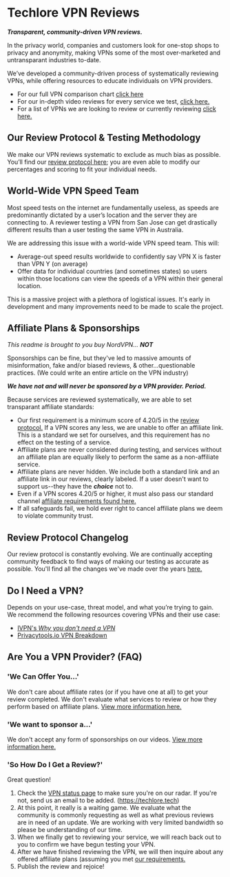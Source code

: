 # Techlore VPN Reviews
***Transparent, community-driven VPN reviews.***

In the privacy world, companies and customers look for one-stop shops to privacy and anonymity, making VPNs some of the most over-marketed and untransparant industries to-date.

We’ve developed a community-driven process of systematically reviewing VPNs, while offering resources to educate individuals on VPN providers.

- For our full VPN comparison chart [click here](https://github.com/techlore-official/VPN-reviews/blob/master/VPNchart.csv)
- For our in-depth video reviews for every service we test, [click here.](https://www.youtube.com/playlist?list=PL3KeV6Ui_4CYTOvbZrElePOSJZAUlx2Yr)
- For a list of VPNs we are looking to review or currently reviewing [click here.](https://github.com/techlore-official/VPN-reviews/blob/master/status.md)

## Our Review Protocol & Testing Methodology
We make our VPN reviews systematic to exclude as much bias as possible. You’ll find our [review protocol here](https://github.com/techlore-official/VPN-reviews/blob/master/protocol.md); you are even able to modify our percentages and scoring to fit your individual needs.

## World-Wide VPN Speed Team
Most speed tests on the internet are fundamentally useless, as speeds are predominantly dictated by a user’s location and the server they are connecting to. A reviewer testing a VPN from San Jose can get drastically different results than a user testing the same VPN in Australia.

We are addressing this issue with a world-wide VPN speed team. This will:
* Average-out speed results worldwide to confidently say VPN X is faster than VPN Y (on average)
* Offer data for individual countries (and sometimes states) so users within those locations can view the speeds of a VPN within their general location. 

This is a massive project with a plethora of logistical issues. It's early in development and many improvements need to be made to scale the project.

## Affiliate Plans & Sponsorships
*This readme is brought to you buy NordVPN...* ***NOT***

Sponsorships can be fine, but they've led to massive amounts of misinformation, fake and/or biased reviews, & other...questionable practices. (We could write an entire article on the VPN industry)


***We have not and will never be sponsored by a VPN provider. Period.***


Because services are reviewed systematically, we are able to set transparant affiliate standards:
* Our first requirement is a minimum score of 4.20/5 in the [review protocol.](https://github.com/techlore-official/VPN-reviews/blob/master/protocol.md) If a VPN scores any less, we are unable to offer an affiliate link. This is a standard we set for ourselves, and this requirement has no effect on the testing of a service.
* Affiliate plans are never considered during testing, and services without an affiliate plan are equally likely to perform the same as a non-affiliate service.
* Affiliate plans are never hidden. We include both a standard link and an affiliate link in our reviews, clearly labeled. If a user doesn't want to support us--they have the ***choice*** not to. 
* Even if a VPN scores 4.20/5 or higher, it must also pass our standard channel [affiliate requirements found here.](https://github.com/techlore-official/YT-channel/blob/master/affiliates.md)
* If all safeguards fail, we hold ever right to cancel affiliate plans we deem to violate community trust. 

## Review Protocol Changelog
Our review protocol is constantly evolving. We are continually accepting community feedback to find ways of making our testing as accurate as possible. You'll find all the changes we've made over the years [here.](https://github.com/techlore-official/VPN-reviews/blob/master/changelog.md)

## Do I Need a VPN? 
Depends on your use-case, threat model, and what you’re trying to gain. We recommend the following resources covering VPNs and their use case:

* [IVPN's *Why you don't need a VPN*](https://www.ivpn.net/blog/why-you-dont-need-a-vpn/)
* [Privacytools.io VPN Breakdown](https://www.privacytools.io/providers/vpn/#info)

## Are You a VPN Provider? (FAQ)
### 'We Can Offer You...'
We don't care about affiliate rates (or if you have one at all) to get your review completed. We don't evaluate what services to review or how they perform based on affiliate plans. [View more information here.](https://github.com/techlore-official/VPN-reviews#affiliate-plans--sponsorships)

### 'We want to sponsor a...'
We don't accept any form of sponsorships on our videos. [View more information here.](https://github.com/techlore-official/VPN-reviews#affiliate-plans--sponsorships)

### 'So How Do I Get a Review?'
Great question!
1. Check the [VPN status page](https://github.com/techlore-official/VPN-reviews/blob/master/status.md) to make sure you're on our radar. If you're not, send us an email to be added. (https://techlore.tech)
2. At this point, it really is a waiting game. We evaluate what the community is commonly requesting as well as what previous reviews are in need of an update. We are working with very limited bandwidth so please be understanding of our time.
3. When we finally get to reviewing your service, we will reach back out to you to confirm we have begun testing your VPN.
4. After we have finished reviewing the VPN, we will then inquire about any offered affiliate plans (assuming you met [our requirements.](https://github.com/techlore-official/VPN-reviews#affiliate-plans--sponsorships)
5. Publish the review and rejoice!
